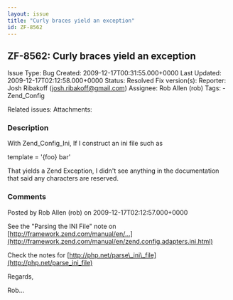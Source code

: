 ```yaml
---
layout: issue
title: "Curly braces yield an exception"
id: ZF-8562
---
```


ZF-8562: Curly braces yield an exception
----------------------------------------

 Issue Type: Bug Created: 2009-12-17T00:31:55.000+0000 Last Updated: 2009-12-17T02:12:58.000+0000 Status: Resolved Fix version(s): 
 Reporter:  Josh Ribakoff (josh.ribakoff@gmail.com)  Assignee:  Rob Allen (rob)  Tags: - Zend\_Config
 
 Related issues: 
 Attachments: 
### Description

With Zend\_Config\_Ini, If I construct an ini file such as

template = '{foo} bar'

That yields a Zend Exception, I didn't see anything in the documentation that said any characters are reserved.

 

 

### Comments

Posted by Rob Allen (rob) on 2009-12-17T02:12:57.000+0000

See the "Parsing the INI File" note on [http://framework.zend.com/manual/en/…](http://framework.zend.com/manual/en/zend.config.adapters.ini.html)

Check the notes for [http://php.net/parse\_ini\_file](http://php.net/parse_ini_file)

Regards,

Rob...

 

 